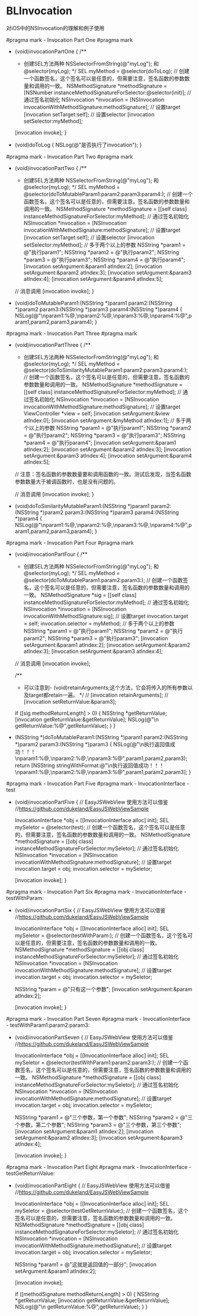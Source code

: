 # BLInvocation
对iOS中的NSInvocation的理解和例子使用

#pragma mark - Invocation Part One
#pragma mark
- (void)invocationPartOne
{
    /**
     * 创建SEL方法两种 NSSelectorFromString(@"myLog"); 和 @selector(myLog);
     */
    SEL myMethod = @selector(doToLog);
    // 创建一个函数签名，这个签名可以是任意的，但需要注意，签名函数的参数数量和调用的一致。
    NSMethodSignature *methodSignature = [NSNumber instanceMethodSignatureForSelector:@selector(init)];
    // 通过签名初始化
    NSInvocation *invocation = [NSInvocation invocationWithMethodSignature:methodSignature];
    // 设置target
    [invocation setTarget:self];
    // 设置selector
    [invocation setSelector:myMethod];
    
    [invocation invoke];
}

- (void)doToLog
{
    NSLog(@"是否执行了invocation");
}

#pragma mark - Invocation Part Two
#pragma mark
- (void)invocationPartTwo
{
    /**
     * 创建SEL方法两种 NSSelectorFromString(@"myLog"); 和 @selector(myLog);
     */
    SEL myMethod = @selector(doToMutableParam1:param2:param3:param4:);
    // 创建一个函数签名，这个签名可以是任意的，但需要注意，签名函数的参数数量和调用的一致。
    NSMethodSignature *methodSignature = [[self class] instanceMethodSignatureForSelector:myMethod];
    // 通过签名初始化
    NSInvocation *invocation = [NSInvocation invocationWithMethodSignature:methodSignature];
    // 设置target
    [invocation setTarget:self];
    // 设置selector
    [invocation setSelector:myMethod];
    // 多于两个以上的参数
    NSString *param1 = @"执行param1";
    NSString *param2 = @"执行param2";
    NSString *param3 = @"执行param3";
    NSString *param4 = @"执行param4";
    [invocation setArgument:&param1 atIndex:2];
    [invocation setArgument:&param2 atIndex:3];
    [invocation setArgument:&param3 atIndex:4];
    [invocation setArgument:&param4 atIndex:5];
    
    // 消息调用
    [invocation invoke];
}

- (void)doToMutableParam1:(NSString *)param1 param2:(NSString *)param2 param3:(NSString *)param3 param4:(NSString *)param4
{
    NSLog(@"\nparam1:%@,\nparam2:%@,\nparam3:%@,\nparam4:%@",param1,param2,param3,param4);
}

#pragma mark - Invocation Part Three
#pragma mark
- (void)invocationPartThree
{
    /**
     * 创建SEL方法两种 NSSelectorFromString(@"myLog"); 和 @selector(myLog);
     */
    SEL myMethod = @selector(doToSimilarityMutableParam1:param2:param3:param4:);
    // 创建一个函数签名，这个签名可以是任意的，但需要注意，签名函数的参数数量和调用的一致。
    NSMethodSignature *methodSignature = [[self class] instanceMethodSignatureForSelector:myMethod];
    // 通过签名初始化
    NSInvocation *invocation = [NSInvocation invocationWithMethodSignature:methodSignature];
    // 设置target
    ViewController *view = self;
    [invocation setArgument:&view atIndex:0];
    [invocation setArgument:&myMethod atIndex:1];
    // 多于两个以上的参数
    NSString *param1 = @"执行param1";
    NSString *param2 = @"执行param2";
    NSString *param3 = @"执行param3";
    NSString *param4 = @"执行param4";
    [invocation setArgument:&param1 atIndex:2];
    [invocation setArgument:&param2 atIndex:3];
    [invocation setArgument:&param3 atIndex:4];
    [invocation setArgument:&param4 atIndex:5];
    
    // 注意：签名函数的参数数量要和调用函数的一致。测试后发现，当签名函数参数数量大于被调函数时，也是没有问题的。
    
    // 消息调用
    [invocation invoke];
}

- (void)doToSimilarityMutableParam1:(NSString *)param1 param2:(NSString *)param2 param3:(NSString *)param3 param4:(NSString *)param4
{
    NSLog(@"\nparam1:%@,\nparam2:%@,\nparam3:%@,\nparam4:%@",param1,param2,param3,param4);
}

#pragma mark - Invocation Part Four
#pragma mark
- (void)invocationPartFour
{
    /**
     * 创建SEL方法两种 NSSelectorFromString(@"myLog"); 和 @selector(myLog);
     */
    SEL myMethod = @selector(doToMutableParam1:param2:param3:);
    // 创建一个函数签名，这个签名可以是任意的，但需要注意，签名函数的参数数量和调用的一致。
    NSMethodSignature *sig = [[self class] instanceMethodSignatureForSelector:myMethod];
    // 通过签名初始化
    NSInvocation *invocation = [NSInvocation invocationWithMethodSignature:sig];
    // 设置target
    invocation.target = self;
    invocation.selector = myMethod;
    // 多于两个以上的参数
    NSString *param1 = @"执行param1";
    NSString *param2 = @"执行param2";
    NSString *param3 = @"执行param3";
    [invocation setArgument:&param1 atIndex:2];
    [invocation setArgument:&param2 atIndex:3];
    [invocation setArgument:&param3 atIndex:4];
    
    // 消息调用
    [invocation invoke];
    
    /**
     * 可以注意到- (void)retainArguments;这个方法，它会将传入的所有参数以及target都retain一遍。
     */
    //    [invocation retainArguments];
    //    [invocation setReturnValue:&param3];
    
    if ([sig methodReturnLength] > 0) {
        NSString *getReturnValue;
        [invocation getReturnValue:&getReturnValue];
        NSLog(@"\n getReturnValue:%@",getReturnValue);
    }
}

- (NSString *)doToMutableParam1:(NSString *)param1 param2:(NSString *)param2 param3:(NSString *)param3
{
    NSLog(@"\n执行返回值成功！！！\nparam1:%@,\nparam2:%@,\nparam3:%@",param1,param2,param3);
    return [NSString stringWithFormat:@"\n执行返回值成功！！！\nparam1:%@,\nparam2:%@,\nparam3:%@",param1,param2,param3];
}

#pragma mark - Invocation Part Five
#pragma mark - InvocationInterface - test
- (void)invocationPartFive
{
    // EasyJSWebView 使用方法可以借鉴
    //https://github.com/dukeland/EasyJSWebViewSample
    
    InvocationInterface *obj = [[InvocationInterface alloc] init];
    SEL mySeletor = @selector(test);
    // 创建一个函数签名，这个签名可以是任意的，但需要注意，签名函数的参数数量和调用的一致。
    NSMethodSignature *methodSignature = [[obj class] instanceMethodSignatureForSelector:mySeletor];
    // 通过签名初始化
    NSInvocation *invocation = [NSInvocation invocationWithMethodSignature:methodSignature];
    // 设置target
    invocation.target = obj;
    invocation.selector = mySeletor;
    
    [invocation invoke];
}

#pragma mark - Invocation Part Six
#pragma mark - InvocationInterface - testWithParam:
- (void)invocationPartSix
{
    // EasyJSWebView 使用方法可以借鉴
    //https://github.com/dukeland/EasyJSWebViewSample
    
    InvocationInterface *obj = [[InvocationInterface alloc] init];
    SEL mySeletor = @selector(testWithParam:);
    // 创建一个函数签名，这个签名可以是任意的，但需要注意，签名函数的参数数量和调用的一致。
    NSMethodSignature *methodSignature = [[obj class] instanceMethodSignatureForSelector:mySeletor];
    // 通过签名初始化
    NSInvocation *invocation = [NSInvocation invocationWithMethodSignature:methodSignature];
    // 设置target
    invocation.target = obj;
    invocation.selector = mySeletor;
    
    NSString *param = @"只有这一个参数";
    [invocation setArgument:&param atIndex:2];
    
    [invocation invoke];
}

#pragma mark - Invocation Part Seven
#pragma mark - InvocationInterface - testWithParam1:param2:param3:
- (void)invocationPartSeven
{
    // EasyJSWebView 使用方法可以借鉴
    //https://github.com/dukeland/EasyJSWebViewSample
    
    InvocationInterface *obj = [[InvocationInterface alloc] init];
    SEL mySeletor = @selector(testWithParam1:param2:param3:);
    // 创建一个函数签名，这个签名可以是任意的，但需要注意，签名函数的参数数量和调用的一致。
    NSMethodSignature *methodSignature = [[obj class] instanceMethodSignatureForSelector:mySeletor];
    // 通过签名初始化
    NSInvocation *invocation = [NSInvocation invocationWithMethodSignature:methodSignature];
    // 设置target
    invocation.target = obj;
    invocation.selector = mySeletor;
    
    NSString *param1 = @"三个参数，第一个参数";
    NSString *param2 = @"三个参数，第二个参数";
    NSString *param3 = @"三个参数，第三个参数";
    [invocation setArgument:&param1 atIndex:2];
    [invocation setArgument:&param2 atIndex:3];
    [invocation setArgument:&param3 atIndex:4];
    
    [invocation invoke];
}

#pragma mark - Invocation Part Eight
#pragma mark - InvocationInterface - testGetReturnValue:
- (void)invocationPartEight
{
    // EasyJSWebView 使用方法可以借鉴
    //https://github.com/dukeland/EasyJSWebViewSample
    
    InvocationInterface *obj = [[InvocationInterface alloc] init];
    SEL mySeletor = @selector(testGetReturnValue:);
    // 创建一个函数签名，这个签名可以是任意的，但需要注意，签名函数的参数数量和调用的一致。
    NSMethodSignature *methodSignature = [[obj class] instanceMethodSignatureForSelector:mySeletor];
    // 通过签名初始化
    NSInvocation *invocation = [NSInvocation invocationWithMethodSignature:methodSignature];
    // 设置target
    invocation.target = obj;
    invocation.selector = mySeletor;
    
    NSString *param1 = @"这就是返回值的一部分";
    [invocation setArgument:&param1 atIndex:2];
    
    [invocation invoke];
    
    if ([methodSignature methodReturnLength] > 0) {
        NSString *getReturnValue;
        [invocation getReturnValue:&getReturnValue];
        NSLog(@"\n getReturnValue:%@",getReturnValue);
    }
}
